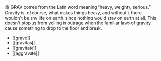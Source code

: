 重
GRAV  comes  from  the  Latin  word  meaning  “heavy,  weighty,  serious.”  Gravity  is,  of  course,  what makes things heavy, and without it there wouldn't be any life on earth, since nothing would stay on earth  at  all.  This  doesn't  stop  us  from  yelling  in  outrage  when  the  familiar  laws  of  gravity  cause something to drop to the floor and break.

- [[grave]]  
- [[gravitas]] 
- [[gravitate]] 
- [[aggravate]] 